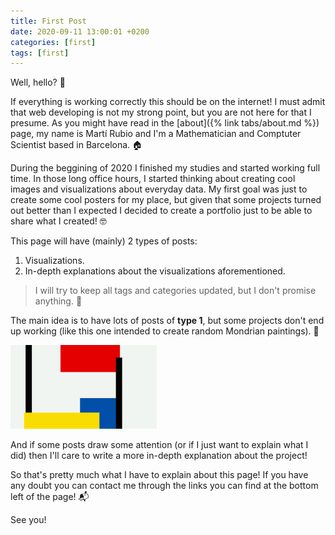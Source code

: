 ```yaml
---
title: First Post
date: 2020-09-11 13:00:01 +0200
categories: [first]
tags: [first]
---
```


Well, hello? 👋

If everything is working correctly this should be on the internet! I must admit that web developing is not my strong point, but you are not here for that I presume.  As you might have read in the [about]({% link tabs/about.md %}) page, my name is Martí Rubio and I'm a Mathematician and Comptuter Scientist based in Barcelona. 🏠

During the beggining of 2020 I finished my studies and started working full time. In those long office hours, I started thinking about creating cool images and visualizations about everyday data. My first goal was just to create some cool posters for my place, but given that some projects turned out better than I expected I decided to create a portfolio just to be able to share what I created! 🤓

This page will have (mainly) 2 types of posts:
1. Visualizations.
2. In-depth explanations about the visualizations aforementioned.

> I will try to keep all tags and categories updated, but I don't promise anything. 🤞

The main idea is to have lots of posts of **type 1**, but some projects don't end up working (like this one intended to create random Mondrian paintings). 🎨

![Image](/assets/img/mondrian.png)

And if some posts draw some attention (or if I just want to explain what I did) then I'll care to write a more in-depth explanation about the project!

So that's pretty much what I have to explain about this page! If you have any doubt you can contact me through the links you can find at the bottom left of the page! 📬

See you!
